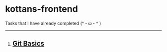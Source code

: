 # kottans-frontend
Tasks that I have already completed (^・ω・^ )
***
1. ## [Git Basics](https://github.com/alieninochi/kottans-frontend/tree/master/0-git-basics)

